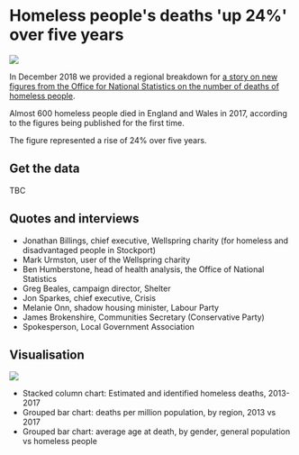 # Homeless people's deaths 'up 24%' over five years

![](https://ichef.bbci.co.uk/news/624/cpsprodpb/11CCD/production/_104890927_homelesschart-nc.png)

In December 2018 we provided a regional breakdown for [a story on new figures from the Office for National Statistics on the number of deaths of homeless people](https://www.bbc.co.uk/news/uk-46613609).

Almost 600 homeless people died in England and Wales in 2017, according to the figures being published for the first time. 

The figure represented a rise of 24% over five years.

## Get the data

TBC

## Quotes and interviews

* Jonathan Billings, chief executive, Wellspring charity (for homeless and disadvantaged people in Stockport)
* Mark Urmston, user of the Wellspring charity
* Ben Humberstone, head of health analysis, the Office of National Statistics
* Greg Beales, campaign director, Shelter
* Jon Sparkes, chief executive, Crisis
* Melanie Onn, shadow housing minister, Labour Party
* James Brokenshire, Communities Secretary (Conservative Party)
* Spokesperson, Local Government Association

## Visualisation

![](https://ichef.bbci.co.uk/news/624/cpsprodpb/C3A9/production/_104898005_homelessdeaths-nc.png)

* Stacked column chart: Estimated and identified homeless deaths, 2013-2017
* Grouped bar chart: deaths per million population, by region, 2013 vs 2017
* Grouped bar chart: average age at death, by gender, general population vs homeless people
